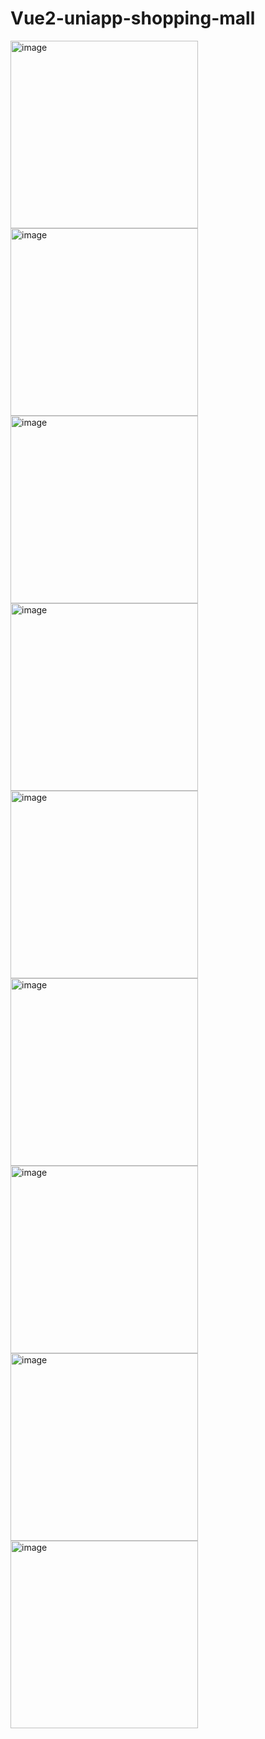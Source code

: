 # Vue2-uniapp-shopping-mall
<img width="300" alt="image" src="https://github.com/1105931818/Vue2-uniapp-shopping-mall/assets/96091665/b76c20eb-56ed-444f-9cf5-cfeb69c70eb5">
<img width="300" alt="image" src="https://github.com/1105931818/Vue2-uniapp-shopping-mall/assets/96091665/e1341d48-a9b4-4657-9eeb-ea61ccecb8da">
<img width="300" alt="image" src="https://github.com/1105931818/Vue2-uniapp-shopping-mall/assets/96091665/8758a184-4978-47f1-bfb3-ecc3120c5496">
<img width="300" alt="image" src="https://github.com/1105931818/Vue2-uniapp-shopping-mall/assets/96091665/15cd4bd0-4fe7-47da-8e16-8d43ec7ca312">
<img width="300" alt="image" src="https://github.com/1105931818/Vue2-uniapp-shopping-mall/assets/96091665/b1acb590-2414-4660-9b30-5a7b358856e4">
<img width="300" alt="image" src="https://github.com/1105931818/Vue2-uniapp-shopping-mall/assets/96091665/e17064fe-288e-40ce-95f4-92e412377c7b">
<img width="300" alt="image" src="https://github.com/1105931818/Vue2-uniapp-shopping-mall/assets/96091665/caf3e6ff-133e-4701-b71f-24c420751baf">
<img width="300" alt="image" src="https://github.com/1105931818/Vue2-uniapp-shopping-mall/assets/96091665/b42e9629-9c87-4d27-9851-8ddfa89b4b3e">
<img width="300" alt="image" src="https://github.com/1105931818/Vue2-uniapp-shopping-mall/assets/96091665/87d16406-63e5-417d-ad8b-f9b1896c2d6d">

